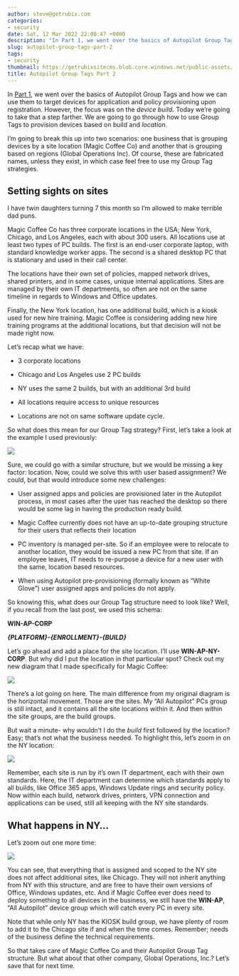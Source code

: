 ```yaml
---
author: steve@getrubix.com
categories:
- security
date: Sat, 12 Mar 2022 22:00:47 +0000
description: "In Part 1, we went over the basics of Autopilot Group Tags and how we can use them to target devices for application and policy provisioning upon registration. However, the focus was on the device build. Today we’re going to take that a step farther."
slug: autopilot-group-tags-part-2
tags:
- security
thumbnail: https://getrubixsitecms.blob.core.windows.net/public-assets/content/v1/thumbnails/autopilot-group-tags-part-2_thumbnail.jpg
title: Autopilot Group Tags Part 2
---
```


In [Part 1](https://www.getrubix.com/blog/autopilot-group-tags-1), we went over the basics of Autopilot Group Tags and how we can use them to target devices for application and policy provisioning upon registration. However, the focus was on the _device build_**_._** Today we’re going to take that a step farther. We are going to go through how to use Group Tags to provision devices based on build and _location_.

I’m going to break this up into two scenarios: one business that is grouping devices by a site location (Magic Coffee Co) and another that is grouping based on regions (Global Operations Inc). Of course, these are fabricated names, unless they exist, in which case feel free to use my Group Tag strategies.

Setting sights on sites
-----------------------

I have twin daughters turning 7 this month so I’m allowed to make terrible dad puns.

Magic Coffee Co has three corporate locations in the USA; New York, Chicago, and Los Angeles, each with about 300 users. All locations use at least two types of PC builds. The first is an end-user corporate laptop, with standard knowledge worker apps. The second is a shared desktop PC that is stationary and used in their call center.

The locations have their own set of policies, mapped network drives, shared printers, and in some cases, unique internal applications. Sites are managed by their own IT departments, so often are not on the same timeline in regards to Windows and Office updates.

Finally, the New York location, has one additional build, which is a kiosk used for new hire training. Magic Coffee is considering adding new hire training programs at the additional locations, but that decision will not be made right now.

Let’s recap what we have:

-   3 corporate locations
    
-   Chicago and Los Angeles use 2 PC builds
    
-   NY uses the same 2 builds, but with an additional 3rd build
    
-   All locations require access to unique resources
    
-   Locations are not on same software update cycle.
    

So what does this mean for our Group Tag strategy? First, let’s take a look at the example I used previously:

![](https://getrubixsitecms.blob.core.windows.net/public-assets/content/v1/5dd365a31aa1fd743bc30b8e/76209911-fdb3-4ee9-a116-2cef11c821d1/final.png)

Sure, we could go with a similar structure, but we would be missing a key factor: location. Now, could we solve this with user based assignment? We could, but that would introduce some new challenges:

-   User assigned apps and policies are provisioned later in the Autopilot process, in most cases after the user has reached the desktop so there would be some lag in having the production ready build.
    
-   Magic Coffee currently does not have an up-to-date grouping structure for their users that reflects their location
    
-   PC inventory is managed per-site. So if an employee were to relocate to another location, they would be issued a new PC from that site. If an employee leaves, IT needs to re-purpose a device for a new user with the same, location based resources.
    
-   When using Autopilot pre-provisioning (formally known as “White Glove”) user assigned apps and policies do not apply.
    

So knowing this, what does our Group Tag structure need to look like? Well, if you recall from the last post, we used this schema:

**WIN-AP-CORP**

**_{PLATFORM}-{ENROLLMENT}-{BUILD}_**

Let’s go ahead and add a place for the site location. I’ll use **WIN-AP-NY-CORP**. But why did I put the location in _that_ particular spot? Check out my new diagram that I made specifically for Magic Coffee:

![](https://getrubixsitecms.blob.core.windows.net/public-assets/content/v1/5dd365a31aa1fd743bc30b8e/855795c3-42b6-414a-a609-7efb871187e1/All.png)

There’s a lot going on here. The main difference from my original diagram is the horizontal movement. Those are the sites. My “All Autopilot” PCs group is still intact, and it contains all the site locations within it. And then within the site groups, are the build groups.

But wait a minute- why wouldn’t I do the _build_ first followed by the location? Easy; that’s not what the business needed. To highlight this, let’s zoom in on the NY location:

![](https://getrubixsitecms.blob.core.windows.net/public-assets/content/v1/5dd365a31aa1fd743bc30b8e/dc8f7977-b043-4f30-ba9d-b55916698bf6/NY.png)

Remember, each site is run by it’s own IT department, each with their own standards. Here, the IT department can determine which standards apply to all builds, like Office 365 apps, Windows Update rings and security policy. Now within each build, network drives, printers, VPN connection and applications can be used, still all keeping with the NY site standards.

What happens in NY…
-------------------

Let’s zoom out one more time:

![](https://getrubixsitecms.blob.core.windows.net/public-assets/content/v1/5dd365a31aa1fd743bc30b8e/4c515464-2938-4ecd-92fe-bac88e0395c2/zoom+out.png)

You can see, that everything that is assigned and scoped to the NY site does not affect additional sites, like Chicago. They will not inherit anything from NY with this structure, and are free to have their own versions of Office, Windows updates, etc. And if Magic Coffee ever does need to deploy something to all devices in the business, we still have the **WIN-AP**, “All Autopilot” device group which will catch every PC in every site.

Note that while only NY has the KIOSK build group, we have plenty of room to add it to the Chicago site if and when the time comes. Remember; needs of the business define the technical requirements.

So that takes care of Magic Coffee Co and their Autopilot Group Tag structure. But what about that other company, Global Operations, Inc.? Let’s save that for next time.